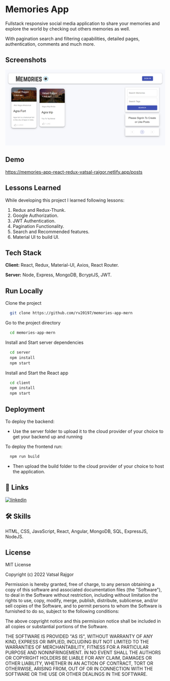 
# Memories App
Fullstack responsive social media application to share your memories and explore the world by checking out others memories as well.

With pagination search and filtering capabilities, detailed pages, authentication, comments and much more.


## Screenshots

![alt text](https://github.com/rv20197/memories-app-mern/blob/main/Memories.PNG?raw=true)


## Demo

https://memories-app-react-redux-vatsal-rajgor.netlify.app/posts

## Lessons Learned

While developing this project I learned following lessons:

1. Redux and Redux-Thunk.
2. Google Authorization.
3. JWT Authentication.
4. Pagination Functionality.
5. Search and Recommended features.
6. Material UI to build UI.
## Tech Stack

**Client:** React, Redux, Material-UI, Axios, React Router.

**Server:** Node, Express, MongoDB, BcryptJS, JWT.


## Run Locally

Clone the project

```bash
  git clone https://github.com/rv20197/memories-app-mern
```

Go to the project directory

```bash
  cd memories-app-mern
```

Install and Start server dependencies

```bash
  cd server
  npm install
  npm start
```

Install and Start the React app

```bash
  cd client
  npm install
  npm start
```

## Deployment

To deploy the backend:

- Use the server folder to upload it to the cloud provider of your choice to get your backend up and running


To deploy the frontend run:

```bash
  npm run build
```
- Then upload the build folder to the cloud provider of your choice to host the application.



## 🔗 Links
[![linkedin](https://img.shields.io/badge/linkedin-0A66C2?style=for-the-badge&logo=linkedin&logoColor=white)](https://www.linkedin.com/in/vatsal-rajgor/)


## 🛠 Skills
HTML, CSS, JavaScript, React, Angular, MongoDB, SQL, ExpressJS, NodeJS.


## License

MIT License

Copyright (c) 2022 Vatsal Rajgor

Permission is hereby granted, free of charge, to any person obtaining a copy
of this software and associated documentation files (the "Software"), to deal
in the Software without restriction, including without limitation the rights
to use, copy, modify, merge, publish, distribute, sublicense, and/or sell
copies of the Software, and to permit persons to whom the Software is
furnished to do so, subject to the following conditions:

The above copyright notice and this permission notice shall be included in all
copies or substantial portions of the Software.

THE SOFTWARE IS PROVIDED "AS IS", WITHOUT WARRANTY OF ANY KIND, EXPRESS OR
IMPLIED, INCLUDING BUT NOT LIMITED TO THE WARRANTIES OF MERCHANTABILITY,
FITNESS FOR A PARTICULAR PURPOSE AND NONINFRINGEMENT. IN NO EVENT SHALL THE
AUTHORS OR COPYRIGHT HOLDERS BE LIABLE FOR ANY CLAIM, DAMAGES OR OTHER
LIABILITY, WHETHER IN AN ACTION OF CONTRACT, TORT OR OTHERWISE, ARISING FROM,
OUT OF OR IN CONNECTION WITH THE SOFTWARE OR THE USE OR OTHER DEALINGS IN THE
SOFTWARE.